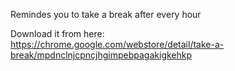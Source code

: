 Remindes you to take a break after every hour

Download it from here: <br>
https://chrome.google.com/webstore/detail/take-a-break/mpdnclnjcpncjhgimpebpagakigkehkp
